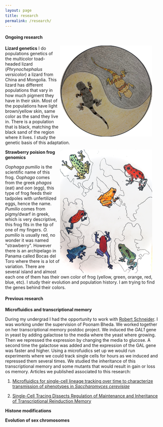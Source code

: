 ```yaml
---
layout: page
title: research 
permalink: /research/
---
```


#### Ongoing research

<img src="/figures/Lizardsdrawing.png" alt="Solarte Oophaga pumilio" style="float:right;padding-right:25px;width:300px">

**Lizard genetics**
I do populations genetics of the multicolor toad-headed lizard (*Phrynochephalus versicolor*) a lizard from China and Mongolia. This lizard has different populations that vary in how much pigment they have in their skin. Most of the populations have light brown/yellow skin, same color as the sand they live in. There is a population that is black, matching the black sand of the region where it lives. I study the genetic basis of this adaptation. 

<img src="/figures/Bocas.JPG" alt="Solarte Oophaga pumilio" style="float:right;padding-right:25px;width:300px">

**Strawberry poision frog genomics**

*Oophaga pumilio* is the scientific name of this frog. *Oophaga* comes from the greek *phagos* (eat) and *oon* (egg), this type of frog feeds their tadpoles with unfertilized eggs, hence the name. *Pumilio* comes from pigmy/dwarf in greek, which is very descriptive, this frog fits in the tip of one of my fingers. *O. pumilio* is usually red, no wonder it was named "strawberry". However there is an archipelago in Panama called Bocas del Toro where there is a lot of variation. There are several island and almost each one of them has their own color of frog (yellow, green, orange, red, blue, etc). I study their evolution and population history. I am trying to find the genes behind their colors. 


#### Previous research

**Microfluidics and transcriptional memory**

During my undergrad I had the opportunity to work with [Robert Schneider](https://www.helmholtz-munich.de/ife/research/robert-schneider-chromatin-dynamics-and-epigenetics/research/index.html). I was working under the supervision of Poonam Bheda. We worked together on her transcriptional memory postdoc project. We induced the *GAL1* gene in yeast by adding galactose to the media where the yeast where growing. Then we repressed the expression by changing the media to glucose. A second time the galactose was added and the expression of the GAL gene was faster and higher. Using a microfuidics set up we would run experiments where we could track single cells for hours as we induced and repressed them several times. We studied the inheritance of this transcriptional memory and some mutants that would result in gain or loss os memory. Articles we published associated to this research:

1. [Microfluidics for single-cell lineage tracking over time to characterize transmission of phenotypes in *Saccharomyces cerevisiae*](/files/publications/2020StarProtocol.pdf)

2. [Single-Cell Tracing Dissects Regulation of Maintenance and Inheritance of Transcriptional Reinduction Memory](/files/publications/2020Microfluidics.pdf)


**Histone modifications**


**Evolution of sex chromosomes**



[jekyll-organization]: https://github.com/jekyll
